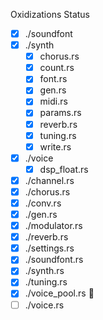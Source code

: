 Oxidizations Status

- [x] ./soundfont
- [x] ./synth
  - [x] chorus.rs
  - [x] count.rs
  - [x] font.rs
  - [x] gen.rs
  - [x] midi.rs
  - [x] params.rs
  - [x] reverb.rs
  - [x] tuning.rs
  - [x] write.rs
- [x] ./voice
  - [x] dsp_float.rs
- [x] ./channel.rs
- [x] ./chorus.rs
- [x] ./conv.rs
- [x] ./gen.rs
- [x] ./modulator.rs
- [x] ./reverb.rs
- [x] ./settings.rs
- [x] ./soundfont.rs
- [x] ./synth.rs
- [x] ./tuning.rs
- [x] ./voice_pool.rs 🚧
- [ ] ./voice.rs
